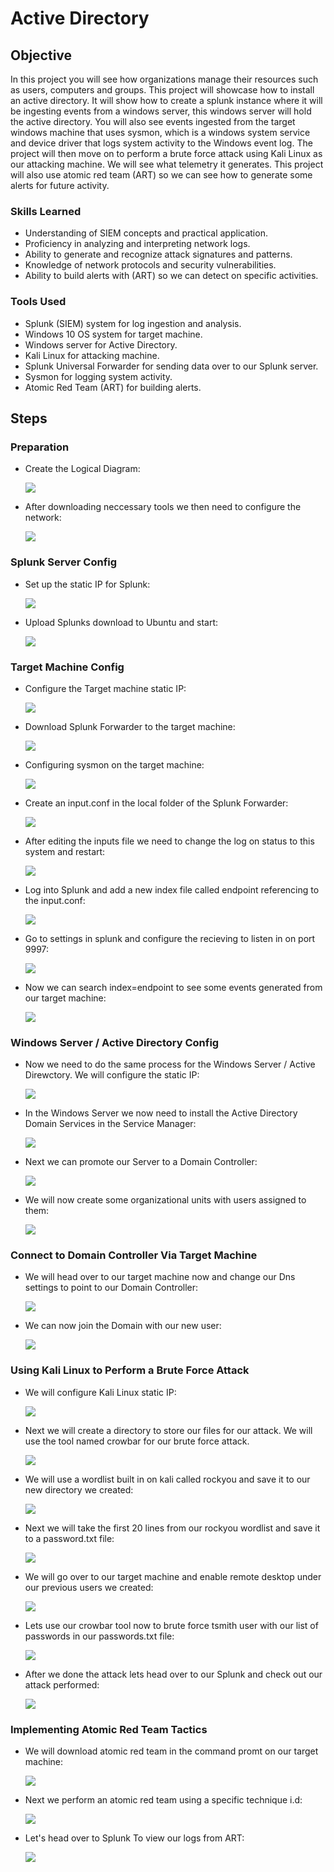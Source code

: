 # Active Directory

## Objective
In this project you will see how organizations manage their resources such as
users, computers and groups. This project will showcase how to install an active 
directory. It will show how to create a splunk instance where it will be 
ingesting events from a windows server, this windows server will hold the active 
directory. You will also see events ingested from the target windows machine that
uses sysmon, which is a windows system service and device driver that logs system 
activity to the Windows event log. The project will then move on to perform a
brute force attack using Kali Linux as our attacking machine. We will see what telemetry 
it generates. This project will also use atomic red team (ART) so we can see how to
generate some alerts for future activity. 



### Skills Learned

- Understanding of SIEM concepts and practical application.
- Proficiency in analyzing and interpreting network logs.
- Ability to generate and recognize attack signatures and patterns.
- Knowledge of network protocols and security vulnerabilities.
- Ability to build alerts with (ART) so we can detect on specific activities.


### Tools Used

- Splunk (SIEM) system for log ingestion and analysis.
- Windows 10 OS system for target machine.
- Windows server for Active Directory.
- Kali Linux for attacking machine.
- Splunk Universal Forwarder for sending data over to our Splunk server.
- Sysmon for logging system activity.
- Atomic Red Team (ART) for building alerts.
  
## Steps

### Preparation

- Create the Logical Diagram:

    <a href="https://github.com/FrancisDunne/Active_Directory/blob/main/Diagram.pdf" download>
      <img src="https://img.shields.io/badge/-Logical%20Diagram-0000FF?style=for-the-badge" />
    </a>


- After downloading neccessary tools we then need to configure the network:

   <a href="https://github.com/FrancisDunne/Active_Directory/blob/main/Nat%20Network%20setup.png">
      <img src="https://img.shields.io/badge/-NAT%20Network%20Setup-0000FF?style=for-the-badge" />
    </a>

### Splunk Server Config

- Set up the static IP for Splunk:

    <a href="https://github.com/FrancisDunne/Active_Directory/blob/main/Static%20IP%20for%20Splunk.png">
        <img src="https://img.shields.io/badge/-Static%20IP%20for%20Splunk%20Server-0000FF?style=for-the-badge" />
    </a>


- Upload Splunks download to Ubuntu and start:

    <a href="https://github.com/FrancisDunne/Active_Directory/blob/main/Upload%20Splunk%20to%20Ubuntu%20server.png">
        <img src="https://img.shields.io/badge/-Upload%20Splunk%20to%20Ubuntu%20server-0000FF?style=for-the-badge" />
    </a>

### Target Machine Config

- Configure the Target machine static IP:

    <a href="https://github.com/FrancisDunne/Active_Directory/blob/main/Configure%20Target%20machines%20static%20IP.png">
        <img src="https://img.shields.io/badge/-Target%20Machine%20static%20IP-0000FF?style=for-the-badge" />
    </a>


- Download Splunk Forwarder to the target machine:

    <a href="https://github.com/FrancisDunne/Active_Directory/blob/main/Download%20the%20splunk%20forwarder%20on%20target%20machine.png">
        <img src="https://img.shields.io/badge/-Downloaded%20Splunk%20Forwarder-0000FF?style=for-the-badge" />
    </a>


- Configuring sysmon on the target machine:

    <a href="https://github.com/FrancisDunne/Active_Directory/blob/main/Sysmon%20Download.png">
        <img src="https://img.shields.io/badge/-Sysmon%20Download-0000FF?style=for-the-badge" />
    </a>


 - Create an input.conf in the local folder of the Splunk Forwarder:

    <a href="https://github.com/FrancisDunne/Active_Directory/blob/main/Edit%20the%20input%20file.png">
        <img src="https://img.shields.io/badge/-Edit%20the%20input%20file-0000FF?style=for-the-badge" />
    </a>


- After editing the inputs file we need to change the log on status to this system and restart:

    <a href="https://github.com/FrancisDunne/Active_Directory/blob/main/Change%20log%20on%20from%20This%20account%20to%20Local%20system%20account.png">
        <img src="https://img.shields.io/badge/-Change%20log%20on%20from%20This%20account%20to%20Local%20system%20account-0000FF?style=for-the-badge" />
    </a>


- Log into Splunk and add a new index file called endpoint referencing to the input.conf:

    <a href="https://github.com/FrancisDunne/Active_Directory/blob/main/Create%20endpoint%20in%20indexes.png">
        <img src="https://img.shields.io/badge/-Create%20endpoint%20in%20indexes-0000FF?style=for-the-badge" />
    </a>


- Go to settings in splunk and configure the recieving to listen in on port 9997:

    <a href="https://github.com/FrancisDunne/Active_Directory/blob/main/Configure%20recieving%20to%20port%209997.png">
        <img src="https://img.shields.io/badge/-Configure%20receiving%20to%20port%209997-0000FF?style=for-the-badge" />
    </a>


- Now we can search index=endpoint to see some events generated from our target machine:

    <a href="https://github.com/FrancisDunne/Active_Directory/blob/main/Search%20index%3Dendpoint%20in%20the%20search%20bar%20in%20splunk.png">
        <img src="https://img.shields.io/badge/-Search%20index%3Dendpoint%20in%20the%20search%20bar%20in%20Splunk-0000FF?style=for-the-badge" />
    </a>

### Windows Server / Active Directory Config

- Now we need to do the same process for the Windows Server / Active Direwctory. We will configure the static IP:

    <a href="https://github.com/FrancisDunne/Active_Directory/blob/main/Configure%20Windows%20Server%20Active%20Directory%20Static%20IP.png">
        <img src="https://img.shields.io/badge/-Configure%20Windows%20Server%20Active%20Directory%20Static%20IP-0000FF?style=for-the-badge" />
    </a>


- In the Windows Server we now need to install the Active Directory Domain Services in the Service Manager:

    <a href="https://github.com/FrancisDunne/Active_Directory/blob/main/Install%20Active%20Directory%20Domain%20Services.png">
        <img src="https://img.shields.io/badge/-Install%20Active%20Directory%20Domain%20Services-0000FF?style=for-the-badge" />
    </a>


- Next we can promote our Server to a Domain Controller:

    <a href="https://github.com/FrancisDunne/Active_Directory/blob/main/Promote%20the%20Windows%20Server%20to%20a%20Domain%20Controller.png">
        <img src="https://img.shields.io/badge/-Promote%20the%20Windows%20Server%20to%20a%20Domain%20Controller-0000FF?style=for-the-badge" />
    </a>


- We will now create some organizational units with users assigned to them:

    <a href="https://github.com/FrancisDunne/Active_Directory/blob/main/Create%20an%20organizational%20unit%20and%20unit.png">
        <img src="https://img.shields.io/badge/-Create%20an%20organizational%20unit%20and%20unit-0000FF?style=for-the-badge" />
    </a>

### Connect to Domain Controller Via Target Machine

- We will head over to our target machine now and change our Dns settings to point to our Domain Controller:

    <a href="https://github.com/FrancisDunne/Active_Directory/blob/main/Change%20Dns%20setting%20on%20Windows%20target%20.png">
        <img src="https://img.shields.io/badge/-Change%20DNS%20setting%20on%20Windows%20target-0000FF?style=for-the-badge" />
    </a>


- We can now join the Domain with our new user:

    <a href="https://github.com/FrancisDunne/Active_Directory/blob/main/Join%20the%20domain%20with%20the%20new%20user.png">
        <img src="https://img.shields.io/badge/-Join%20the%20domain%20with%20the%20new%20user-0000FF?style=for-the-badge" />
    </a>


### Using Kali Linux to Perform a Brute Force Attack

- We will configure Kali Linux static IP:

    <a href="https://github.com/FrancisDunne/Active_Directory/blob/main/Setting%20Kali%20Linux%20Static%20IP.png">
        <img src="https://img.shields.io/badge/-Setting%20Kali%20Linux%20Static%20IP-0000FF?style=for-the-badge" />
    </a>


- Next we will create a directory to store our files for our attack.
  We will use the tool named crowbar for our brute force attack.

    <a href="https://github.com/FrancisDunne/Active_Directory/blob/main/Install%20Crowbar.png">
      <img src="https://img.shields.io/badge/-Install%20Crowbar-0000FF?style=for-the-badge" />
    </a>


- We will use a wordlist built in on kali called rockyou and save it to our new directory we created:

    <a href="https://github.com/FrancisDunne/Active_Directory/blob/main/Rockyou.png">
      <img src="https://img.shields.io/badge/-Rockyou-0000FF?style=for-the-badge" />
    </a>


- Next we will take the first 20 lines from our rockyou wordlist and save it to a password.txt file:

    <a href="https://github.com/FrancisDunne/Active_Directory/blob/main/Save%2020%20lines%20to%20a%20password.txt%20file.png">
      <img src="https://img.shields.io/badge/-Save%2020%20lines%20to%20a%20password.txt%20file-0000FF?style=for-the-badge" />
    </a>


- We will go over to our target machine and enable remote desktop under our previous users we created:

    <a href="https://github.com/FrancisDunne/Active_Directory/blob/main/Enable%20remote%20desktop.png">
      <img src="https://img.shields.io/badge/-Enable%20remote%20desktop-0000FF?style=for-the-badge" />
    </a>


- Lets use our crowbar tool now to brute force tsmith user with our list of passwords in our passwords.txt file:

    <a href="https://github.com/FrancisDunne/Active_Directory/blob/main/Use%20crowbar%20to%20bruteforce%20tsmith%20user%20with%20password.txt%20file.png">
      <img src="https://img.shields.io/badge/-Use%20crowbar%20to%20bruteforce%20tsmith%20user%20with%20password.txt%20file-0000FF?style=for-the-badge" />
    </a>


- After we done the attack lets head over to our Splunk and check out our attack performed:

    <a href="https://github.com/FrancisDunne/Active_Directory/blob/main/Analyzing%20our%20tsmith%20attack%20on%20Splunk.png">
      <img src="https://img.shields.io/badge/-Analyzing%20our%20tsmith%20attack%20on%20Splunk-0000FF?style=for-the-badge" />
    </a>


### Implementing Atomic Red Team Tactics

- We will download atomic red team in the command promt on our target machine:

    <a href="https://github.com/FrancisDunne/Active_Directory/blob/main/Install%20Atomic%20Red%20Team.png">
      <img src="https://img.shields.io/badge/-Install%20Atomic%20Red%20Team-0000FF?style=for-the-badge" />
    </a>


- Next we perform an atomic red team using a specific technique i.d:

    <a href="https://github.com/FrancisDunne/Active_Directory/blob/main/Performing%20atomic%20red%20team%20.png">
      <img src="https://img.shields.io/badge/-Performing%20atomic%20red%20team-0000FF?style=for-the-badge" />
    </a>


- Let's head over to Splunk To view our logs from ART:

    <a href="https://github.com/FrancisDunne/Active_Directory/blob/main/Viewing%20atomic%20red%20team%20logs%20in%20splunk.png">
      <img src="https://img.shields.io/badge/-Viewing%20atomic%20red%20team%20logs%20in%20splunk-0000FF?style=for-the-badge" />
    </a>

























